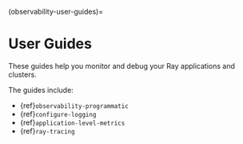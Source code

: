 (observability-user-guides)=

# User Guides

These guides help you monitor and debug your Ray applications and clusters.

The guides include:
* {ref}`observability-programmatic`
* {ref}`configure-logging`
* {ref}`application-level-metrics`
* {ref}`ray-tracing`